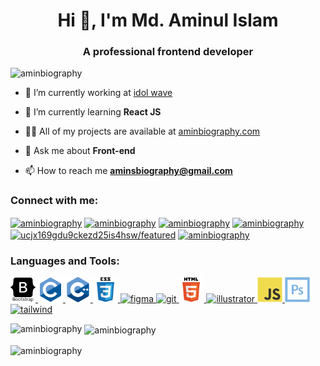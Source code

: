 <h1 align="center">Hi 👋, I'm Md. Aminul Islam</h1>
<h3 align="center">A professional frontend developer</h3>

<p align="left"> <img src="https://komarev.com/ghpvc/?username=aminbiography&label=Profile%20views&color=0e75b6&style=flat" alt="aminbiography" /> </p>

- 🔭 I’m currently working at [idol wave](idolwave.org)

- 🌱 I’m currently learning **React JS**

- 👨‍💻 All of my projects are available at [aminbiography.com](aminbiography.com)

- 💬 Ask me about **Front-end**

- 📫 How to reach me **aminsbiography@gmail.com**

<h3 align="left">Connect with me:</h3>
<p align="left">

<a href="https://linkedin.com/in/aminbiography" target="blank"><img align="center" src="https://raw.githubusercontent.com/rahuldkjain/github-profile-readme-generator/master/src/images/icons/Social/linked-in-alt.svg" alt="aminbiography" height="30" width="40" /></a>
<a href="https://fb.com/aminbiography" target="blank"><img align="center" src="https://raw.githubusercontent.com/rahuldkjain/github-profile-readme-generator/master/src/images/icons/Social/facebook.svg" alt="aminbiography" height="30" width="40" /></a>
  <a href="https://twitter.com/aminbiography" target="blank"><img align="center" src="https://raw.githubusercontent.com/rahuldkjain/github-profile-readme-generator/master/src/images/icons/Social/twitter.svg" alt="aminbiography" height="30" width="40" /></a>
<a href="https://instagram.com/aminbiography" target="blank"><img align="center" src="https://raw.githubusercontent.com/rahuldkjain/github-profile-readme-generator/master/src/images/icons/Social/instagram.svg" alt="aminbiography" height="30" width="40" /></a>
<a href="https://www.youtube.com/channel/UCjx169gDU9CKEzd25iS4hSw/featured" target="blank"><img align="center" src="https://raw.githubusercontent.com/rahuldkjain/github-profile-readme-generator/master/src/images/icons/Social/youtube.svg" alt="ucjx169gdu9ckezd25is4hsw/featured" height="30" width="40" /></a>
<a href="https://discord.gg/aminbiography" target="blank"><img align="center" src="https://raw.githubusercontent.com/rahuldkjain/github-profile-readme-generator/master/src/images/icons/Social/discord.svg" alt="aminbiography" height="30" width="40" /></a>
</p>

<h3 align="left">Languages and Tools:</h3>
<p align="left"> <a href="https://getbootstrap.com" target="_blank" rel="noreferrer"> <img src="https://raw.githubusercontent.com/devicons/devicon/master/icons/bootstrap/bootstrap-plain-wordmark.svg" alt="bootstrap" width="40" height="40"/> </a> <a href="https://www.cprogramming.com/" target="_blank" rel="noreferrer"> <img src="https://raw.githubusercontent.com/devicons/devicon/master/icons/c/c-original.svg" alt="c" width="40" height="40"/> </a> <a href="https://www.w3schools.com/cpp/" target="_blank" rel="noreferrer"> <img src="https://raw.githubusercontent.com/devicons/devicon/master/icons/cplusplus/cplusplus-original.svg" alt="cplusplus" width="40" height="40"/> </a> <a href="https://www.w3schools.com/css/" target="_blank" rel="noreferrer"> <img src="https://raw.githubusercontent.com/devicons/devicon/master/icons/css3/css3-original-wordmark.svg" alt="css3" width="40" height="40"/> </a> <a href="https://www.figma.com/" target="_blank" rel="noreferrer"> <img src="https://www.vectorlogo.zone/logos/figma/figma-icon.svg" alt="figma" width="40" height="40"/> </a> <a href="https://git-scm.com/" target="_blank" rel="noreferrer"> <img src="https://www.vectorlogo.zone/logos/git-scm/git-scm-icon.svg" alt="git" width="40" height="40"/> </a> <a href="https://www.w3.org/html/" target="_blank" rel="noreferrer"> <img src="https://raw.githubusercontent.com/devicons/devicon/master/icons/html5/html5-original-wordmark.svg" alt="html5" width="40" height="40"/> </a> <a href="https://www.adobe.com/in/products/illustrator.html" target="_blank" rel="noreferrer"> <img src="https://www.vectorlogo.zone/logos/adobe_illustrator/adobe_illustrator-icon.svg" alt="illustrator" width="40" height="40"/> </a> <a href="https://developer.mozilla.org/en-US/docs/Web/JavaScript" target="_blank" rel="noreferrer"> <img src="https://raw.githubusercontent.com/devicons/devicon/master/icons/javascript/javascript-original.svg" alt="javascript" width="40" height="40"/> </a> <a href="https://www.photoshop.com/en" target="_blank" rel="noreferrer"> <img src="https://raw.githubusercontent.com/devicons/devicon/master/icons/photoshop/photoshop-line.svg" alt="photoshop" width="40" height="40"/> </a> <a href="https://tailwindcss.com/" target="_blank" rel="noreferrer"> <img src="https://www.vectorlogo.zone/logos/tailwindcss/tailwindcss-icon.svg" alt="tailwind" width="40" height="40"/> </a> </p>

<p><img align="left" src="https://github-readme-stats.vercel.app/api/top-langs?username=aminbiography&show_icons=true&locale=en&layout=compact" alt="aminbiography" /></p>

<p>&nbsp;<img align="center" src="https://github-readme-stats.vercel.app/api?username=aminbiography&show_icons=true&locale=en" alt="aminbiography" /></p>

<p><img align="center" src="https://github-readme-streak-stats.herokuapp.com/?user=aminbiography&" alt="aminbiography" /></p>

